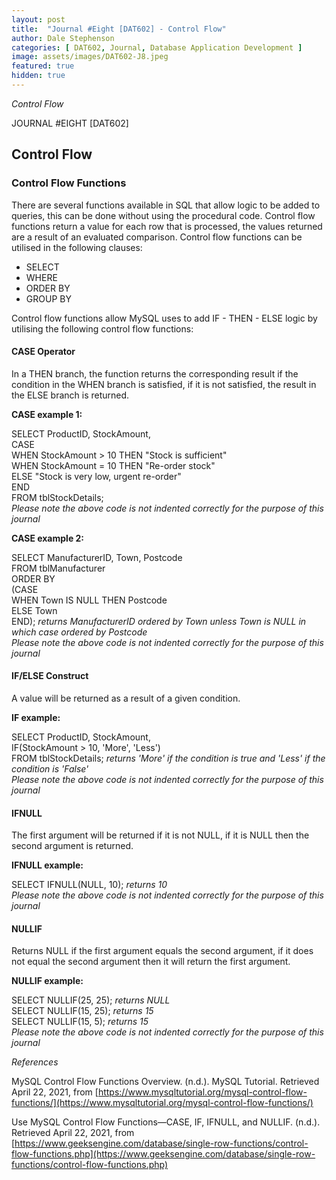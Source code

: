 ```yaml
---
layout: post
title:  "Journal #Eight [DAT602] - Control Flow" 
author: Dale Stephenson
categories: [ DAT602, Journal, Database Application Development ]
image: assets/images/DAT602-J8.jpeg
featured: true
hidden: true
---
```

<i>Control Flow</i>

JOURNAL #EIGHT [DAT602]

<h2>Control Flow</h2>

<h3>Control Flow Functions</h3>
 
There are several functions available in SQL that allow logic to be added to queries, this can be done without using the procedural code. Control flow functions return a value for each row that is processed, the values returned are a result of an evaluated comparison. Control flow functions can be utilised in the following clauses:
 
- SELECT
- WHERE
- ORDER BY
- GROUP BY
 
Control flow functions allow MySQL uses to add IF - THEN - ELSE logic by utilising the following control flow functions:
 
<h4>CASE Operator</h4>
 
In a THEN branch, the function returns the corresponding result if the condition in the WHEN branch is satisfied, if it is not satisfied, the result in the ELSE branch is returned.
 
<b>CASE example 1:</b>
 
SELECT ProductID, StockAmount,<br>
CASE<br>
    WHEN StockAmount > 10 THEN "Stock is sufficient"<br>
    WHEN StockAmount = 10 THEN "Re-order stock"<br>
    ELSE "Stock is very low, urgent re-order"<br>
END<br>
FROM tblStockDetails;<br>
<i>Please note the above code is not indented correctly for the purpose of this journal</i>
 
<b>CASE example 2:</b>
 
SELECT ManufacturerID, Town, Postcode<br>
FROM tblManufacturer<br>
ORDER BY<br>
(CASE<br>
    WHEN Town IS NULL THEN Postcode<br>
    ELSE Town<br>
END); <i>returns ManufacturerID ordered by Town unless Town is NULL in which case ordered by Postcode</i><br>
<i>Please note the above code is not indented correctly for the purpose of this journal</i>
 
<h4>IF/ELSE Construct</h4>
 
A value will be returned as a result of a given condition.
 
<b>IF example:</b>
 
SELECT ProductID, StockAmount,<br>
IF(StockAmount > 10, 'More', 'Less')<br>
FROM tblStockDetails; <i>returns 'More' if the condition is true and 'Less' if the condition is 'False'</i><br>
<i>Please note the above code is not indented correctly for the purpose of this journal</i>
 
<h4>IFNULL</h4>
 
The first argument will be returned if it is not NULL, if it is NULL then the second argument is returned.
 
<b>IFNULL example:</b>
 
SELECT IFNULL(NULL, 10); <i>returns 10</i><br>
<i>Please note the above code is not indented correctly for the purpose of this journal</i>
 
<h4>NULLIF</h4>
 
Returns NULL if the first argument equals the second argument, if it does not equal the second argument then it will return the first argument.
 
<b>NULLIF example:</b>
 
SELECT NULLIF(25, 25); <i>returns NULL</i><br>
SELECT NULLIF(15, 25); <i>returns 15</i><br>
SELECT NULLIF(15, 5); <i>returns 15</i><br>
<i>Please note the above code is not indented correctly for the purpose of this journal</i>

<i>References</i>
 
MySQL Control Flow Functions Overview. (n.d.). MySQL Tutorial. Retrieved April 22, 2021, from [https://www.mysqltutorial.org/mysql-control-flow-functions/](https://www.mysqltutorial.org/mysql-control-flow-functions/)
 
Use MySQL Control Flow Functions—CASE, IF, IFNULL, and NULLIF. (n.d.). Retrieved April 22, 2021, from [https://www.geeksengine.com/database/single-row-functions/control-flow-functions.php](https://www.geeksengine.com/database/single-row-functions/control-flow-functions.php)
